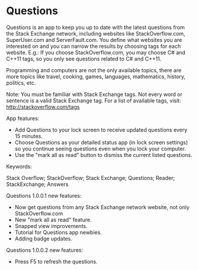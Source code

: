 Questions
=========

Questions is an app to keep you up to date with the latest questions from the Stack Exchange network, including websites like StackOverflow.com, SuperUser.com and ServerFault.com. You define what websites you are interested on and you can narrow the results by choosing tags for each website. E.g.: If you choose StackOverflow.com, you may choose C# and C++11 tags, so you only see questions related to C# and C++11.

Programming and computers are not the only available topics, there are more topics like travel, cooking, games, languages, mathematics, history, politics, etc.

Note: You must be familiar with Stack Exchange tags. Not every word or sentence is a valid Stack Exchange tag. For a list of available tags, visit: http://stackoverflow.com/tags

App features:

* Add Questions to your lock screen to receive updated questions every 15 minutes.
* Choose Questions as your detailed status app (in lock screen settings) so you continue seeing questions even when you lock your computer.
* Use the "mark all as read" button to dismiss the current listed questions.

Keywords:

Stack Overflow; StackOverflow; Stack Exchange; Questions; Reader; StackExchange; Answers

Questions 1.0.0.1 new features:

* Now get questions from any Stack Exchange network website, not only StackOverflow.com 
* New "mark all as read" feature. 
* Snapped view improvements. 
* Tutorial for Questions app newbies. 
* Adding badge updates.

Questions 1.0.0.2 new features:

* Press F5 to refresh the questions.

